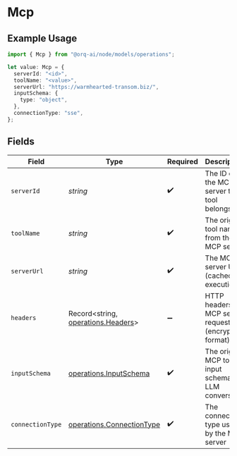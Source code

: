 # Mcp

## Example Usage

```typescript
import { Mcp } from "@orq-ai/node/models/operations";

let value: Mcp = {
  serverId: "<id>",
  toolName: "<value>",
  serverUrl: "https://warmhearted-transom.biz/",
  inputSchema: {
    type: "object",
  },
  connectionType: "sse",
};
```

## Fields

| Field                                                                    | Type                                                                     | Required                                                                 | Description                                                              |
| ------------------------------------------------------------------------ | ------------------------------------------------------------------------ | ------------------------------------------------------------------------ | ------------------------------------------------------------------------ |
| `serverId`                                                               | *string*                                                                 | :heavy_check_mark:                                                       | The ID of the MCP server this tool belongs to                            |
| `toolName`                                                               | *string*                                                                 | :heavy_check_mark:                                                       | The original tool name from the MCP server                               |
| `serverUrl`                                                              | *string*                                                                 | :heavy_check_mark:                                                       | The MCP server URL (cached for execution)                                |
| `headers`                                                                | Record<string, [operations.Headers](../../models/operations/headers.md)> | :heavy_minus_sign:                                                       | HTTP headers for MCP server requests (encrypted format)                  |
| `inputSchema`                                                            | [operations.InputSchema](../../models/operations/inputschema.md)         | :heavy_check_mark:                                                       | The original MCP tool input schema for LLM conversion                    |
| `connectionType`                                                         | [operations.ConnectionType](../../models/operations/connectiontype.md)   | :heavy_check_mark:                                                       | The connection type used by the MCP server                               |